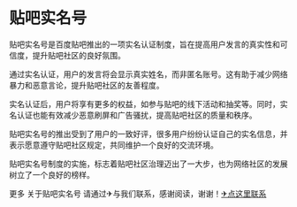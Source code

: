 # 贴吧实名号

贴吧实名号是百度贴吧推出的一项实名认证制度，旨在提高用户发言的真实性和可信度，提升贴吧社区的良好氛围。

通过实名认证，用户的发言将会显示真实姓名，而非匿名账号。这有助于减少网络暴力和恶意言论，提升贴吧社区的友善程度。

实名认证后，用户将享有更多的权益，如参与贴吧的线下活动和抽奖等。同时，实名认证也能有效减少恶意刷屏和广告骚扰，提高贴吧社区的质量和秩序。

贴吧实名号的推出受到了用户的一致好评，很多用户纷纷认证自己的实名信息，并表示愿意遵守贴吧社区规定，共同维护一个良好的交流环境。

贴吧实名号制度的实施，标志着贴吧社区治理迈出了一大步，也为网络社区的发展树立了一个良好的榜样。

更多 关于贴吧实名号 请通过✈与我们联系，感谢阅读，谢谢！[✈点这里联系](https://w.k02.cc)
